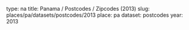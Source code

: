 type: na
title: Panama / Postcodes / Zipcodes (2013)
slug: places/pa/datasets/postcodes/2013
place: pa
dataset: postcodes
year: 2013
